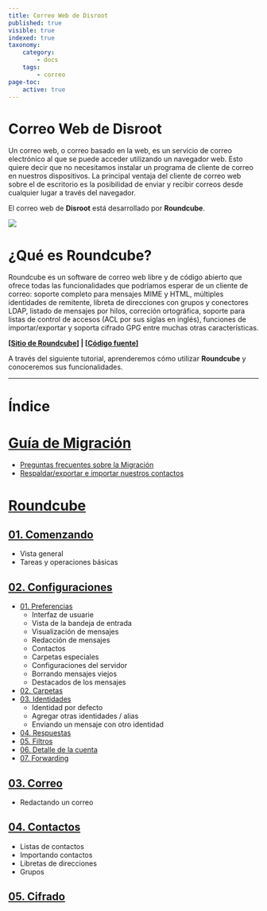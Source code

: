 ```yaml
---
title: Correo Web de Disroot
published: true
visible: true
indexed: true
taxonomy:
    category:
        - docs
    tags:
        - correo
page-toc:
    active: true
---
```


# Correo Web de Disroot

Un correo web, o correo basado en la web, es un servicio de correo electrónico al que se puede acceder utilizando un navegador web. Esto quiere decir que no necesitamos instalar un programa de cliente de correo en nuestros dispositivos. La principal ventaja del cliente de correo web sobre el de escritorio es la posibilidad de enviar y recibir correos desde cualquier lugar a través del navegador.

El correo web de **Disroot** está desarrollado por **Roundcube**.


![](roundcube/rc_logo.png)

# ¿Qué es Roundcube?
Roundcube es un software de correo web libre y de código abierto que ofrece todas las funcionalidades que podríamos esperar de un cliente de correo: soporte completo para mensajes MIME y HTML, múltiples identidades de remitente, libreta de direcciones con grupos y conectores LDAP, listado de mensajes por hilos, correción ortográfica, soporte para listas de control de accesos (ACL por sus siglas en inglés), funciones de importar/exportar y soporta cifrado GPG entre muchas otras características.

**[[Sitio de Roundcube](https://roundcube.net/)] | [[Código fuente](https://github.com/roundcube/roundcubemail/)]**

A través del siguiente tutorial, aprenderemos cómo utilizar **Roundcube** y conoceremos sus funcionalidades.

----

# Índice

# [Guía de Migración](migration)
  - [Preguntas frecuentes sobre la Migración](migration/faq)
  - [Respaldar/exportar e importar nuestros contactos](migration/backup)

# [Roundcube](roundcube)
## [01. Comenzando](roundcube/getting_started)
  - Vista general
  - Tareas y operaciones básicas

## [02. Configuraciones](roundcube/settings)
  - [01. Preferencias](roundcube/settings/preferences)
    - Interfaz de usuarie
    - Vista de la bandeja de entrada
    - Visualización de mensajes
    - Redacción de mensajes
    - Contactos
    - Carpetas especiales
    - Configuraciones del servidor
    - Borrando mensajes viejos
    - Destacados de los mensajes
  - [02. Carpetas](roundcube/settings/folders)
  - [03. Identidades](roundcube/settings/identities)
    - Identidad por defecto
    - Agregar otras identidades / alias
    - Enviando un mensaje con otro identidad
  - [04. Respuestas](roundcube/settings/responses)
  - [05. Filtros](roundcube/settings/filters)
  - [06. Detalle de la cuenta](roundcube/settings/account_details)
  - [07. Forwarding](settings/forwarding)

## [03. Correo](roundcube/email)
  - Redactando un correo

## [04. Contactos](roundcube/contacts)
  - Listas de contactos
  - Importando contactos
  - Libretas de direcciones
  - Grupos

## [05. Cifrado](roundcube/encryption)